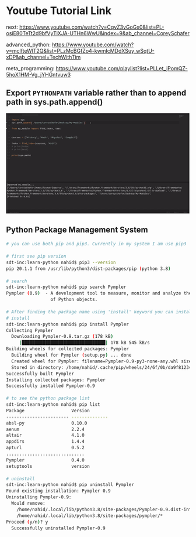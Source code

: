 # Youtube Tutorial Link

next: <https://www.youtube.com/watch?v=CqvZ3vGoGs0&list=PL-osiE80TeTt2d9bfVyTiXJA-UTHn6WwU&index=9&ab_channel=CoreySchafer>

advanced_python: <https://www.youtube.com/watch?v=mclfteWlT2Q&list=PLzMcBGfZo4-kwmIcMDdXSuy_wSqtU-xDP&ab_channel=TechWithTim>

meta_programming: <https://www.youtube.com/playlist?list=PLLet_jPomQZ-5hoX1HM-Vg_jYHGntvuw3>

## Export `PYTHONPATH` variable rather than to append path in sys.path.append()

![images](images/1.gif)

## Python Package Management System

```sh
# you can use both pip and pip3. Currently in my system I am use pip3 

# first see pip version
sdt-inc:learn-python nahid$ pip3 --version
pip 20.1.1 from /usr/lib/python3/dist-packages/pip (python 3.8)

# search
sdt-inc:learn-python nahid$ pip search Pympler
Pympler (0.9)  - A development tool to measure, monitor and analyze the memory behavior
                 of Python objects.

# After finding the package name using 'install' keyword you can install python package
# install
sdt-inc:learn-python nahid$ pip install Pympler
Collecting Pympler
  Downloading Pympler-0.9.tar.gz (178 kB)
     |████████████████████████████████| 178 kB 545 kB/s
Building wheels for collected packages: Pympler
  Building wheel for Pympler (setup.py) ... done
  Created wheel for Pympler: filename=Pympler-0.9-py3-none-any.whl size=164803 sha256=be9b24abd873e67e0a6031a6cde220064dbf001313330136b25baaf68d7b7bcf
  Stored in directory: /home/nahid/.cache/pip/wheels/24/6f/0b/da9f81234859a8741aaea3afcc6ae2daf0efb67e7ff2d3686c
Successfully built Pympler
Installing collected packages: Pympler
Successfully installed Pympler-0.9

# to see the python package list
sdt-inc:learn-python nahid$ pip list
Package                  Version
------------------------ --------------
absl-py                  0.10.0
aenum                    2.2.4
altair                   4.1.0
appdirs                  1.4.4
apturl                   0.5.2
..............................
Pympler                  0.4.0
setuptools               version

# uninstall
sdt-inc:learn-python nahid$ pip uninstall Pympler
Found existing installation: Pympler 0.9
Uninstalling Pympler-0.9:
  Would remove:
    /home/nahid/.local/lib/python3.8/site-packages/Pympler-0.9.dist-info/*
    /home/nahid/.local/lib/python3.8/site-packages/pympler/*
Proceed (y/n)? y
  Successfully uninstalled Pympler-0.9
```
